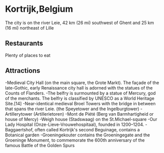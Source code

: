 # Kortrijk,Belgium

The city is on the river Leie, 42 km (26 mi) southwest of Ghent and 25 km (16 mi) northeast of Lille

## Restaurants

Plenty of places to eat

## Attractions

-Medieval City Hall (on the main square, the Grote Markt). The façade of the late-Gothic, early Renaissance city hall is adorned with the statues of the Counts of Flanders.
-The belfry is surmounted by a statue of Mercury, god of the merchants. The belfry is classified by UNESCO as a World Heritage Site.[14]
-Near-identical medieval Broel Towers with the bridge in between that spans the river Leie. (the Speyetower and the Ingelburgtower)
-Artillerytower (Artillerietoren)
-Mont de Piété (Berg van Barmhartigheid or house of Mercy)
-Weigh house (Stadswaag) on the St.Michael-square
-Our Lady Hospital (Onze-Lieve-Vrouwehospitaal), founded in 1200–1204.
-Baggaertshof, often called Kortrijk's second Beguinage, contains a Botanical garden
-Groeningekouter contains the Groeningegate and the Groeninge Monument, to commemorate the 600th anniversary of the famous Battle of the Golden Spurs
